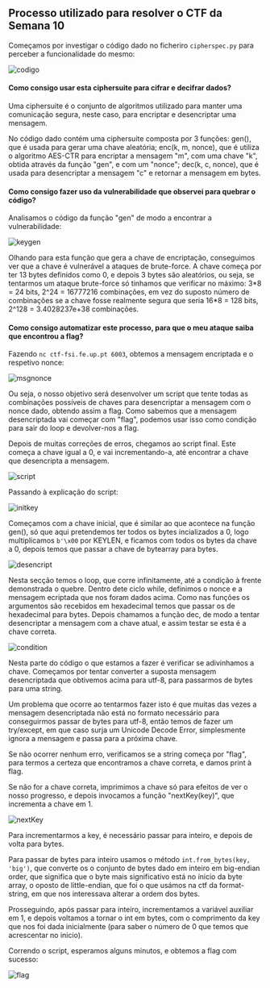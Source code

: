 ## Processo utilizado para resolver o CTF da Semana 10

Começamos por investigar o código dado no ficheriro `cipherspec.py` para perceber a funcionalidade do mesmo:

![codigo](https://git.fe.up.pt/fsi/fsi2324/logs/l06g07/-/raw/main/images/ctf_ce_2.png)

#### Como consigo usar esta ciphersuite para cifrar e decifrar dados?

Uma ciphersuite é o conjunto de algoritmos utilizado para manter uma comunicação segura, neste caso, para encriptar e desencriptar uma mensagem.

No código dado contém uma ciphersuite composta por 3 funções: gen(), que é usada para gerar uma chave aleatória; enc(k, m, nonce), que é utiliza o algoritmo AES-CTR para encriptar a mensagem "m", com uma chave "k", obtida através da função "gen", e com um "nonce"; dec(k, c, nonce), que é usada para desencriptar a mensagem "c" e retornar a mensagem em bytes.

#### Como consigo fazer uso da vulnerabilidade que observei para quebrar o código?

Analisamos o código da função "gen" de modo a encontrar a vulnerabilidade:

![keygen](https://git.fe.up.pt/fsi/fsi2324/logs/l06g07/-/raw/main/images/ctf_ce_1.png)

Olhando para esta função que gera a chave de encriptação, conseguimos ver que a chave é vulnerável a ataques de brute-force. A chave começa por ter 13 bytes definidos como 0, e depois 3 bytes são aleatórios, ou seja, se tentarmos um ataque brute-force só tinhamos que verificar no máximo: 3\*8 = 24 bits, 2^24 = 16777216 combinações, em vez do suposto número de combinações se a chave fosse realmente segura que seria 16\*8 = 128 bits, 2^128 = 3.4028237e+38 combinações.

#### Como consigo automatizar este processo, para que o meu ataque saiba que encontrou a flag?

Fazendo `nc ctf-fsi.fe.up.pt 6003`, obtemos a mensagem encriptada e o respetivo nonce:

![msgnonce](https://git.fe.up.pt/fsi/fsi2324/logs/l06g07/-/raw/main/images/ctf_ce_3.png)

Ou seja, o nosso objetivo será desenvolver um script que tente todas as combinações possíveis de chaves para desencriptar a mensagem com o nonce dado, obtendo assim a flag. Como sabemos que a mensagem desencriptada vai começar com "flag", podemos usar isso como condição para sair do loop e devolver-nos a flag.

Depois de muitas correções de erros, chegamos ao script final. Este começa a chave igual a 0, e vai incrementando-a, até encontrar a chave que desencripta a mensagem.

![script](https://git.fe.up.pt/fsi/fsi2324/logs/l06g07/-/raw/main/images/ctf_ce_4.png)

Passando à explicação do script:

![initkey](https://git.fe.up.pt/fsi/fsi2324/logs/l06g07/-/raw/main/images/ctf_ce_5.png)

Começamos com a chave inicial, que é similar ao que acontece na função gen(), só que aqui pretendemos ter todos os bytes incializados a 0, logo multiplicamos `b'\x00` por KEYLEN, e ficamos com todos os bytes da chave a 0, depois temos que passar a chave de bytearray para bytes.

![desencript](https://git.fe.up.pt/fsi/fsi2324/logs/l06g07/-/raw/main/images/ctf_ce_6.png)

Nesta secção temos o loop, que corre infinitamente, até a condição à frente demonstrada o quebre. Dentro dete ciclo while, definimos o nonce e a mensagem ecriptada que nos foram dados acima. Como nas funções os argumentos são recebidos em hexadecimal temos que passar os de hexadecimal para bytes. Depois chamamos a função dec, de modo a tentar desencriptar a mensagem com a chave atual, e assim testar se esta é a chave correta.

![condition](https://git.fe.up.pt/fsi/fsi2324/logs/l06g07/-/raw/main/images/ctf_ce_7.png)

Nesta parte do código o que estamos a fazer é verificar se adivinhamos a chave. Começamos por tentar converter a suposta mensagem desencriptada que obtivemos acima para utf-8, para passarmos de bytes para uma string. 

Um problema que ocorre ao tentarmos fazer isto é que muitas das vezes a mensagem desencriptada não está no formato necessário para conseguirmos passar de bytes para utf-8, então temos de fazer um try/except, em que caso surja um Unicode Decode Error, simplesmente ignora a mensagem e passa para a próxima chave.

Se não ocorrer nenhum erro, verificamos se a string começa por "flag", para termos a certeza que encontramos a chave correta, e damos print à flag.

Se não for a chave correta, imprimimos a chave só para efeitos de ver o nosso progresso, e depois invocamos a função "nextKey(key)", que incrementa a chave em 1.

![nextKey](https://git.fe.up.pt/fsi/fsi2324/logs/l06g07/-/raw/main/images/ctf_ce_8.png)

Para incrementarmos a key, é necessário passar para inteiro, e depois de volta para bytes. 

Para passar de bytes para inteiro usamos o método `int.from_bytes(key, 'big')`, que converte os o conjunto de bytes dado em inteiro em big-endian order, que significa que o byte mais significativo está no ínicio da byte array, o oposto de little-endian, que foi o que usámos na ctf da format-string, em que nos interessava alterar a ordem dos bytes.

Prosseguindo, após passar para inteiro, incrementamos a variável auxiliar em 1, e depois voltamos a tornar o int em bytes, com o comprimento da key que nos foi dada inicialmente (para saber o número de 0 que temos que acrescentar no inicio).

Correndo o script, esperamos alguns minutos, e obtemos a flag com sucesso:

![flag](https://git.fe.up.pt/fsi/fsi2324/logs/l06g07/-/raw/main/images/ctf_ce_9.png)
